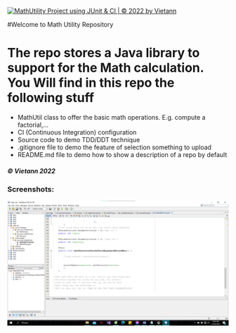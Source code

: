 [![MathUtility Project using JUnit & CI | © 2022 by Vietann](https://github.com/Vietann01/math-util/actions/workflows/mathutil-ci.yml/badge.svg)](https://github.com/Vietann01/math-util/actions/workflows/mathutil-ci.yml)

#Welcome to Math Utility Repository

# The repo stores a Java library to support for the Math calculation. You Will find in this repo the following stuff

* MathUtil class to offer the basic math operations. E.g. compute a factorial,...
* CI (Continuous Integration) configuration
* Source code to demo TDD/DDT technique
* .gitignore file to demo the feature of selection something to upload
* README.md file to demo how to show a description of a repo by default

##### © Vietann 2022

### Screenshots:
![Source code of DDT/TDD using Junit](https://github.com/Vietann01/math-util/blob/main/screenshots/DDT-with-TDD-using-JUnit.png) 